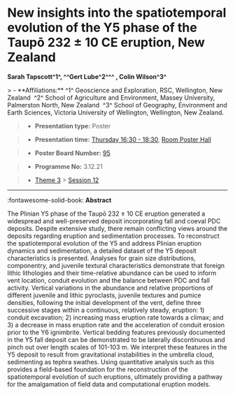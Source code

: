 # New insights into the spatiotemporal evolution of the Y5 phase of the Taupō 232 ± 10 CE eruption, New Zealand

**Sarah Tapscott^1^, ^^Gert Lube^2^^^ , Colin Wilson^3^**

<!-- more -->> - **Affiliations:** ^1^ Geoscience and Exploration, RSC, Wellington, New Zealand  ^2^ School of Agriculture and Environment, Massey University, Palmerston North, New Zealand  ^3^ School of Geography, Environment and Earth Sciences, Victoria University of Wellington, Wellington, New Zealand. 

> - **Presentation type:** Poster

> - **Presentation time:** [Thursday 16:30 - 18:30](../sessions_comparison.md#__tabbed_3_6), [Room Poster Hall](../maps_venue.md#__tabbed_1_1)

> - **Poster Board Number:** [95](../map_poster_boards.md#thursday)

> - **Programme No:** 3.12.21

> - [Theme 3](../theme3.md) > [Session 12](../sessions/session-3-12.md)

--- 

:fontawesome-solid-book: **Abstract**

The Plinian Y5 phase of the Taupō 232 ± 10 CE eruption generated a widespread and well-preserved deposit incorporating fall and coeval PDC deposits. Despite extensive study, there remain conflicting views around the deposits regarding eruption and sedimentation processes. To reconstruct the spatiotemporal evolution of the Y5 and address Plinian eruption dynamics and sedimentation, a detailed dataset of the Y5 deposit characteristics is presented. Analyses for grain size distributions, componentry, and juvenile textural characteristics demonstrate that foreign lithic lithologies and their time-relative abundance can be used to inform vent location, conduit evolution and the balance between PDC and fall activity. Vertical variations in the abundance and relative proportions of different juvenile and lithic pyroclasts, juvenile textures and pumice densities, following the initial development of the vent, define three successive stages within a continuous, relatively steady, eruption: 1) conduit excavation; 2) increasing mass eruption rate towards a climax; and 3) a decrease in mass eruption rate and the acceleration of conduit erosion prior to the Y6 ignimbrite. Vertical bedding features previously documented in the Y5 fall deposit can be demonstrated to be laterally discontinuous and pinch out over length scales of 101-103 m. We interpret these features in the Y5 deposit to result from gravitational instabilities in the umbrella cloud, sedimenting as tephra swathes. Using quantitative analysis such as this provides a field-based foundation for the reconstruction of the spatiotemporal evolution of such eruptions, ultimately providing a pathway for the amalgamation of field data and computational eruption models. 

